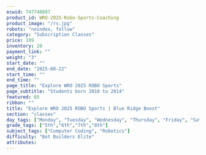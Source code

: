 ```yaml
---
ecwid: 747740897
product_id: WRO-2025-Robo-Sports-Coaching
product_image: "/rs.jpg"
robots: "noindex, follow"
category: "Subscription Classes"
price: 199
inventory: 20
payment_link: ""
weight: "3"
start_date: ""
end_date: "2025-08-22"
start_time: ""
end_time: ""
page_title: "Explore WRO 2025 ROBO Sports"
page_subtitle: "Students born 2010 to 2014"
featured: 65
ribbon: ""
title: "Explore WRO 2025 ROBO Sports | Blue Ridge Boost"
section: "classes"
day_tags: ["Monday", "Tuesday", "Wednesday", "Thursday", "Friday", "Saturday", "Sunday"]
grade_tags: ["5th","6th","7th","8th"]
subject_tags: ["Computer Coding", "Robotics"]
difficulty: "Bot Builders Elite"
attributes:
---
```

<script type="application/ld+json">
        {
            "@context": "https://schema.org",
            "@type": "Course",
            "name": "Explore WRO 2025 ROBO Sports",
            "description": "Explore WRO 2025 ROBO Sports - Students born 2010 to 2014",
            "provider": {
            "@type": "Organization",
            "name": "Blue Ridge Boost",
            "url": "https://blueridgeboost.com"
            },
            "offers": {
            "@type": "Offer",
            "price": "199",
            "priceCurrency": "USD",
            "availability": "https://schema.org/InStock",
            "url": "https://blueridgeboost.com/classes/"
            }
        }
        </script>
